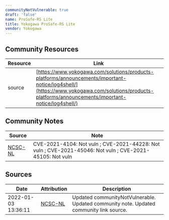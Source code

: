 ```yaml
---
communityNotVulnerable: true
draft: 'false'
name: ProSafe-RS Lite
title: Yokogawa ProSafe-RS Lite
vendor: Yokogawa
---
```



## Community Resources
| Resource | Link |
| --- | --- |
| source | [https://www.yokogawa.com/solutions/products-platforms/announcements/important-notice/log4shell/](https://www.yokogawa.com/solutions/products-platforms/announcements/important-notice/log4shell/) |

## Community Notes
| Source | Note |
| --- | --- |
| [NCSC-NL](https://github.com/NCSC-NL/log4shell/blob/main/software/README.md) | CVE-2021-4104: Not vuln ; CVE-2021-44228: Not vuln ; CVE-2021-45046: Not vuln ; CVE-2021-45105: Not vuln </ul> |

## Sources
| Date | Attribution | Description |
| --- | --- | --- |
| 2022-01-03 13:36:11 | [NCSC-NL](https://github.com/NCSC-NL/log4shell/blob/main/software/README.md) | Updated communityNotVulnerable. Updated community note. Updated community link source.  |

